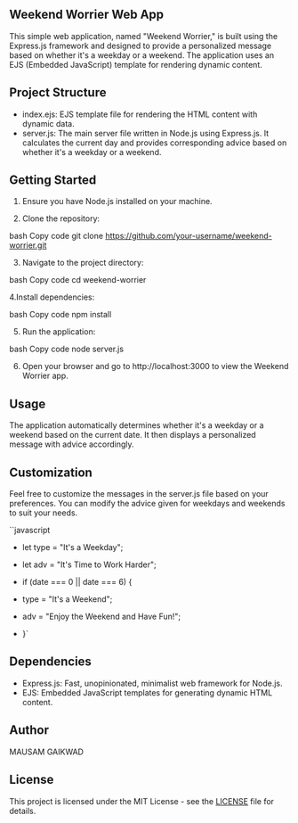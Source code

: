 ## Weekend Worrier Web App
This simple web application, named "Weekend Worrier," is built using the Express.js framework and designed to provide a personalized message based on whether it's a weekday or a weekend. The application uses an EJS (Embedded JavaScript) template for rendering dynamic content.

## Project Structure
* index.ejs: EJS template file for rendering the HTML content with dynamic data.
* server.js: The main server file written in Node.js using Express.js. It calculates the current day and provides corresponding advice based on whether it's a weekday or a weekend.

## Getting Started
1. Ensure you have Node.js installed on your machine.

2. Clone the repository:

bash
Copy code
git clone https://github.com/your-username/weekend-worrier.git

3. Navigate to the project directory:

bash
Copy code
cd weekend-worrier

4.Install dependencies:

bash
Copy code
npm install

5. Run the application:

bash
Copy code
node server.js

6. Open your browser and go to http://localhost:3000 to view the Weekend Worrier app.

## Usage
The application automatically determines whether it's a weekday or a weekend based on the current date. It then displays a personalized message with advice accordingly.

## Customization
Feel free to customize the messages in the server.js file based on your preferences. You can modify the advice given for weekdays and weekends to suit your needs.

``javascript
- let type = "It's a Weekday";
- let adv = "It's Time to Work Harder";

- if (date === 0 || date === 6) {
-    type = "It's a Weekend";
-   adv = "Enjoy the Weekend and Have Fun!";
- }`

## Dependencies
* Express.js: Fast, unopinionated, minimalist web framework for Node.js.
* EJS: Embedded JavaScript templates for generating dynamic HTML content.

## Author
MAUSAM GAIKWAD

## License
This project is licensed under the MIT License - see the [LICENSE](LICENSE) file for details.
